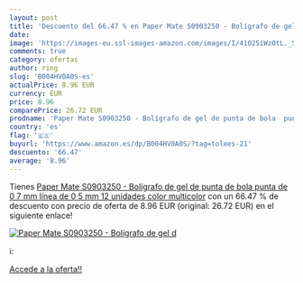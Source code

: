 ```yaml
---
layout: post
title: 'Descuento del 66.47 % en Paper Mate S0903250 - Bolígrafo de gel d'
date: 
image: 'https://images-eu.ssl-images-amazon.com/images/I/41025iWzOtL._SL200_.jpg'
comments: true
category: ofertas
author: ring
slug: 'B004HV0A0S-es'
actualPrice: 8.96 EUR
currency: EUR
price: 8.96
comparePrice: 26.72 EUR
prodname: 'Paper Mate S0903250 - Bolígrafo de gel de punta de bola  punta de 0 7 mm  línea de 0 5 mm  12 unidades   color multicolor'
country: 'es'
flag: '🇪🇸'
buyurl: 'https://www.amazon.es/dp/B004HV0A0S/?tag=tolees-21'
descuento: '66.47'
average: '8.96'
---
```


Tienes [Paper Mate S0903250 - Bolígrafo de gel de punta de bola  punta de 0 7 mm  línea de 0 5 mm  12 unidades   color multicolor](https://www.amazon.es/dp/B004HV0A0S/?tag=tolees-21) con un 66.47 % de descuento con precio de oferta de 8.96 EUR (original: 26.72 EUR) en el siguiente enlace!

[![Paper Mate S0903250 - Bolígrafo de gel d](https://images-eu.ssl-images-amazon.com/images/I/41025iWzOtL._SL200_.jpg)](https://www.amazon.es/dp/B004HV0A0S/?tag=tolees-21)

ℹ️:


[Accede a la oferta!!](https://www.amazon.es/dp/B004HV0A0S/?tag=tolees-21)
